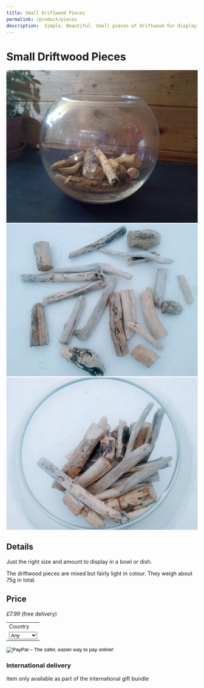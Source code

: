 ```yaml
---
title: Small Driftwood Pieces
permalink: /product/pieces
description:  Simple. Beautiful. Small pieces of driftwood for displaying in a bowl.
---
```


# Small Driftwood Pieces

<div class="row">
  <div class="column">
    <img src="/assets/images/bits1-680.jpg">
  </div> 
<div class="column">
 <img src="/assets/images/bits2-680.jpg">
</div> 
<div class="column">
    <img src="/assets/images/bits4-680.jpg">
 </div> 
<div class="column">
  
  </div>
 </div>


## Details
Just the right size and amount to display in 
a bowl or dish. 

The driftwood pieces are mixed but fairly light 
in colour. They weigh about 75g in total.

## Price

_£7.99_ (free delivery)

<form target="paypal" action="https://www.paypal.com/cgi-bin/webscr" method="post">
<input type="hidden" name="cmd" value="_s-xclick">
<input type="hidden" name="hosted_button_id" value="DNXYN48ZYC6EG">
<table>
<tr><td><input type="hidden" name="on0" value="Country">Country</td></tr><tr><td><select name="os0">
	<option value="Any">Any </option>
	<option value="Ireland">Ireland </option>
	<option value="Scotland">Scotland </option>
	<option value="Wales">Wales </option>
	<option value="England">England </option>
</select> </td></tr>
</table>
<input type="image" src="https://www.paypalobjects.com/en_GB/i/btn/btn_cart_LG.gif" border="0" name="submit" alt="PayPal – The safer, easier way to pay online!">
<img alt="" border="0" src="https://www.paypalobjects.com/en_GB/i/scr/pixel.gif" width="1" height="1">
</form>


### International delivery
Item only available as part of the
international gift bundle